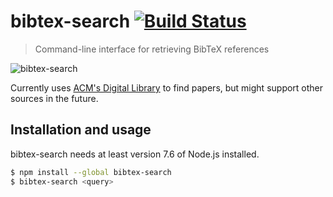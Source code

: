 # bibtex-search [![Build Status](https://travis-ci.org/ekmartin/bibtex-search.svg?branch=master)](https://travis-ci.org/ekmartin/bibtex-search)

> Command-line interface for retrieving BibTeX references

![bibtex-search](https://i.imgur.com/ARhwzbQ.gif)

Currently uses [ACM's Digital Library](https://dl.acm.org/) to find papers, but
might support other sources in the future.

## Installation and usage

bibtex-search needs at least version 7.6 of Node.js installed.

```bash
$ npm install --global bibtex-search
$ bibtex-search <query>
```
